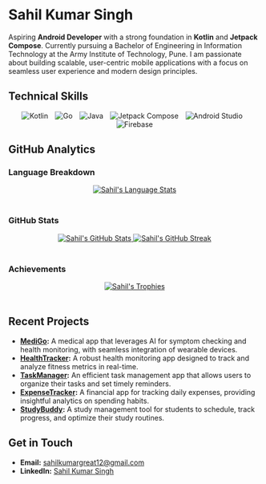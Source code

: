 # Sahil Kumar Singh

Aspiring **Android Developer** with a strong foundation in **Kotlin** and **Jetpack Compose**. Currently pursuing a Bachelor of Engineering in Information Technology at the Army Institute of Technology, Pune. I am passionate about building scalable, user-centric mobile applications with a focus on seamless user experience and modern design principles.

## Technical Skills
<div align="center">
  <img src="https://img.shields.io/badge/Kotlin-0095D5?style=for-the-badge&logo=kotlin&logoColor=white" alt="Kotlin" style="margin-right: 10px;" />
  <img src="https://img.shields.io/badge/Go-00ADD8?style=for-the-badge&logo=go&logoColor=white" alt="Go" style="margin-right: 10px;" />
  <img src="https://img.shields.io/badge/Java-007396?style=for-the-badge&logo=java&logoColor=white" alt="Java" style="margin-right: 10px;" />
  <img src="https://img.shields.io/badge/Jetpack%20Compose-4285F4?style=for-the-badge&logo=jetpack-compose&logoColor=white" alt="Jetpack Compose" style="margin-right: 10px;" />
  <img src="https://img.shields.io/badge/Android%20Studio-3DDC84?style=for-the-badge&logo=android-studio&logoColor=white" alt="Android Studio" style="margin-right: 10px;" />
  <img src="https://img.shields.io/badge/Firebase-FFCA28?style=for-the-badge&logo=firebase&logoColor=white" alt="Firebase" />
</div>

## GitHub Analytics

### Language Breakdown
<div align="center">
  <a href="https://github.com/SahilKumar75">
    <img src="https://github-readme-stats.vercel.app/api/top-langs/?username=SahilKumar75&layout=compact&theme=radical" alt="Sahil's Language Stats" style="margin-bottom: 20px;" />
  </a>
</div>

### GitHub Stats
<div align="center">
  <a href="https://github.com/SahilKumar75">
    <img src="https://github-readme-stats.vercel.app/api?username=SahilKumar75&show_icons=true&theme=vision-friendly-dark" alt="Sahil's GitHub Stats" style="margin-bottom: 20px;" />
    <img src="https://github-readme-streak-stats.herokuapp.com/?user=SahilKumar75&theme=vision-friendly-dark" alt="Sahil's GitHub Streak" style="margin-bottom: 20px;" />
  </a>
</div>

### Achievements
<div align="center">
  <a href="https://github.com/SahilKumar75">
    <img src="https://github-profile-trophy.vercel.app/?username=SahilKumar75&theme=algolia&no-frame=true&column=4" alt="Sahil's Trophies" style="margin-bottom: 20px;" />
  </a>
</div>

## Recent Projects
- **[MediGo](https://github.com/SahilKumar75/MediGo):** A medical app that leverages AI for symptom checking and health monitoring, with seamless integration of wearable devices.
- **[HealthTracker](https://github.com/SahilKumar75/HealthTracker):** A robust health monitoring app designed to track and analyze fitness metrics in real-time.
- **[TaskManager](https://github.com/SahilKumar75/TaskManager):** An efficient task management app that allows users to organize their tasks and set timely reminders.
- **[ExpenseTracker](https://github.com/SahilKumar75/ExpenseTracker):** A financial app for tracking daily expenses, providing insightful analytics on spending habits.
- **[StudyBuddy](https://github.com/SahilKumar75/StudyBuddy):** A study management tool for students to schedule, track progress, and optimize their study routines.

## Get in Touch
- **Email:** [sahilkumargreat12@gmail.com](mailto:sahilkumargreat12@gmail.com)
- **LinkedIn:** [Sahil Kumar Singh](https://www.linkedin.com/in/sahil-kumar-singh-88949a27a/)
